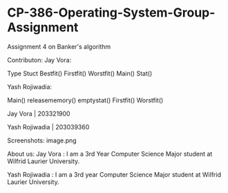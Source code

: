 # CP-386-Operating-System-Group-Assignment
Assignment 4 on Banker's algorithm

Contributon:
Jay Vora:

Type Stuct 
Bestfit()
Firstfit()
Worstfit()
Main()
Stat()

Yash Rojiwadia:

Main()
releasememory()
emptystat()
Firstfit()
Worstfit()


Jay Vora | 203321900

Yash Rojiwadia | 203039360

Screenshots:
image.png

About us:
Jay Vora :
I am a 3rd Year Computer Science Major student at Wilfrid Laurier University.

Yash Rojiwadia :
I am a 3rd year Computer Science Major student at Wilfrid Laurier University.

